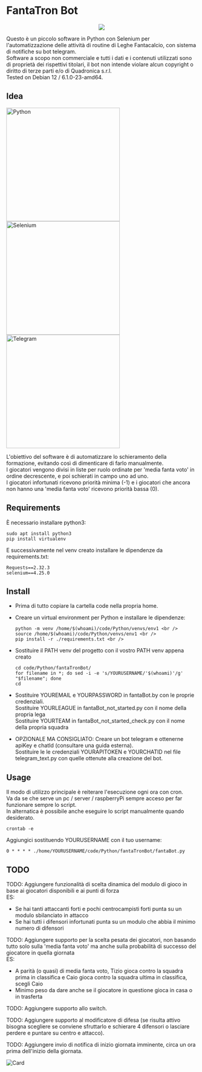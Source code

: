 # FantaTron Bot

<p align="center">
  <img src="https://github.com/user-attachments/assets/b512b5a5-d089-4b0b-aae8-48a30ab4972f">
</p>

Questo è un piccolo software in Python con Selenium per l'automatizzazione delle attività di routine di Leghe Fantacalcio, con sistema di notifiche su bot telegram. <br />
Software a scopo non commerciale e tutti i dati e i contenuti utilizzati sono di proprietà dei rispettivi titolari, il bot non intende violare alcun copyright o diritto di terze parti e/o di Quadronica s.r.l. <br />
Tested on Debian 12 / 6.1.0-23-amd64. <br />

## Idea
<div class="row" >
<img height="300" width="300" alt="Python" src="https://github.com/user-attachments/assets/32eaba02-6799-4ba1-a1bb-c34e3b87e8b4">
<img height="300" width="300" alt="Selenium" src="https://github.com/user-attachments/assets/274f5ff8-c77a-4264-afc0-ad7f243c617c">
<img height="300" width="300" alt="Telegram" src="https://github.com/user-attachments/assets/3e5e6669-a905-4f0a-b3fe-27182e7618e0">
</div>

L'obiettivo del software è di automatizzare lo schieramento della formazione, evitando così di dimenticare di farlo manualmente. <br />
I giocatori vengono divisi in liste per ruolo ordinate per 'media fanta voto' in ordine decrescente, e poi schierati in campo uno ad uno. <br />
I giocatori infortunati ricevono priorità minima (-1) e i giocatori che ancora non hanno una 'media fanta voto' ricevono priorità bassa (0). <br />

## Requirements
È necessario installare python3: <br />

    sudo apt install python3
    pip install virtualenv

E successivamente nel venv creato installare le dipendenze da requirements.txt: <br />

    Requests==2.32.3
    selenium==4.25.0

## Install
* Prima di tutto copiare la cartella code nella propria home. <br />

* Creare un virtual environment per Python e installare le dipendenze: <br />
  
      python -m venv /home/$(whoami)/code/Python/venvs/env1 <br />
      source /home/$(whoami)/code/Python/venvs/env1 <br /> 
      pip install -r ./requirements.txt <br />

* Sostituire il PATH venv del progetto con il vostro PATH venv appena creato <br />

      cd code/Python/fantaTronBot/
      for filename in *; do sed -i -e 's/YOURUSERNAME/'$(whoami)'/g' "$filename"; done
      cd

* Sostituire YOUREMAIL e YOURPASSWORD in fantaBot.by con le proprie credenziali. <br />
Sostituire YOURLEAGUE in fantaBot_not_started.py con il nome della propria lega <br />
Sostituire YOURTEAM in fantaBot_not_started_check.py con il nome della propria squadra <br />

* OPZIONALE MA CONSIGLIATO: Creare un bot telegram e ottenerne apiKey e chatId (consultare una guida esterna). <br />
  Sostituire le le credenziali YOURAPITOKEN e YOURCHATID nel file telegram_text.py con quelle ottenute alla creazione del bot.

## Usage
Il modo di utilizzo principale è reiterare l'esecuzione ogni ora con cron. <br />
Va da se che serve un pc / server / raspberryPi sempre acceso per far funzionare sempre lo script. <br />
In alternatica è possibile anche eseguire lo script manualmente quando desiderato. <br />

    crontab -e

Aggiungici sostituendo YOURUSERNAME con il tuo username:

    0 * * * * ./home/YOURUSERNAME/code/Python/fantaTronBot/fantaBot.py


## TODO
TODO: Aggiungere funzionalità di scelta dinamica del modulo di gioco in base ai giocatori disponibili e ai punti di forza <br />
  ES: <br />
  - Se hai tanti attaccanti forti e pochi centrocampisti forti punta su un modulo sbilanciato in attacco <br />
  - Se hai tutti i difensori infortunati punta su un modulo che abbia il minimo numero di difensori <br />
  
TODO: Aggiungere supporto per la scelta pesata dei giocatori, non basando tutto solo sulla 'media fanta voto' ma anche sulla probabilità di successo del giocatore in quella giornata <br />
  ES: <br />
  - A parità (o quasi) di media fanta voto, Tizio gioca contro la squadra prima in classifica e Caio gioca contro la squadra ultima in classifica, scegli Caio <br />
  - Minimo peso da dare anche se il giocatore in questione gioca in casa o in trasferta <br />
  
TODO: Aggiungere supporto allo switch. <br />

TODO: Aggiungere supporto al modificatore di difesa (se risulta attivo bisogna scegliere se conviene sfruttarlo e schierare 4 difensori o lasciare perdere e puntare su centro e attacco). <br />

TODO: Aggiungere invio di notifica di inizio giornata imminente, circa un ora prima dell'inizio della giornata. <br />

![Card](https://github.com/user-attachments/assets/8082c544-cf53-4008-8f1f-dd98b1367bb4)
